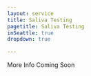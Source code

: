 ```yaml
---
layout: service
title: Saliva Testing
pagetitle: Saliva Testing
inSeattle: true
dropdown: true

---
```


More Info Coming Soon
